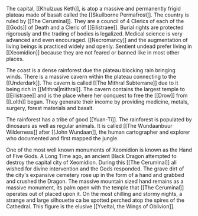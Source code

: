 The capital, [[Khulzuus Keth]], is atop a massive and permanently frigid plateau made of basalt called the [[Skullborne Permafrost]]. The country is ruled by [[The Ceruminal]]. They are a council of 4 Clerics of each of the [[Gods]] of Death and a Cleric of [[Eilistraee]]. Burial rights are protected rigorously and the trading of bodies is legalized. Medical science is very advanced and even encouraged. [[Necromancy]] and the augmentation of living beings is practiced widely and openly. Sentient undead prefer living in [[Xeomidion]] because they are not feared or banned like in most other places.

The coast is a dense rainforest due the plateau blocking rain bringing winds. There is a massive cavern within the plateau connecting to the [[Underdark]]. The cavern is called [[The Mithral Subterrane]] due to it being rich in [[Mithral|mithral]]. The cavern contains the largest temple to [[Eilistraee]] and is the place where her conquest to free the [[Drow]] from [[Lolth]] began. They generate their income by providing medicine, metals, surgery, forest materials and basalt.

The rainforest has a tribe of good [[Yuan-Ti]]. The rainforest is populated by dinosaurs as well as regular animals. It is called [[The Wundaanbuur Wilderness]] after [[John Wundaan]], the human cartographer and explorer who documented and first mapped the jungle.

One of the most well known monuments of Xeomidion is known as the Hand of Five Gods. A Long Time ago, an ancient Black Dragon attempted to destroy the capital city of Xeomidion. During this [[The Ceruminal]] all wished for divine intervention and the Gods responded. The grave dirt of the city's expansive cemetery rose up in the form of a hand and grabbed and crushed the Dragon. The massive mountain sized hand remains as a massive monument, its palm open with the temple that [[The Ceruminal]] operates out of placed upon it. On the most chilling and stormy nights, a strange and large silhouette ca be spotted perched atop the spires of the Cathedral. This figure is the elusive [[Yveltal, the Wings of Oblivion]].